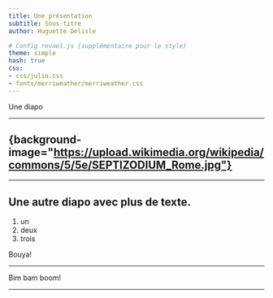 ```yaml
---
title: Une présentation
subtitle: Sous-titre
author: Huguette Delisle

# Config revael.js (supplémentaire pour le style)
theme: simple
hash: true
css:
- css/julia.css
- fonts/merriweather/merriweather.css
---
```


Une diapo

---

## {background-image="https://upload.wikimedia.org/wikipedia/commons/5/5e/SEPTIZODIUM_Rome.jpg"}

---

## Une autre diapo avec plus de texte.

1. un
2. deux
3. trois

Bouya!

---

Bim bam boom!

---
